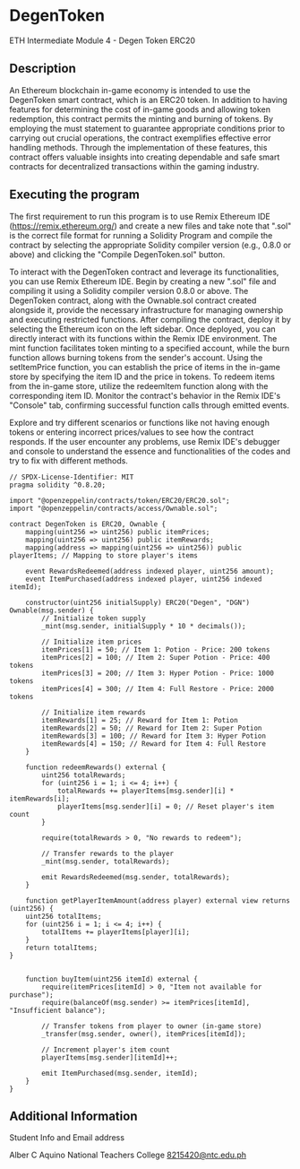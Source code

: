 # DegenToken
ETH Intermediate Module 4 - Degen Token ERC20

## Description

An Ethereum blockchain in-game economy is intended to use the DegenToken smart contract, which is an ERC20 token. In addition to having features for determining the cost of in-game goods and allowing token redemption, this contract permits the minting and burning of tokens. By employing the must statement to guarantee appropriate conditions prior to carrying out crucial operations, the contract exemplifies effective error handling methods. Through the implementation of these features, this contract offers valuable insights into creating dependable and safe smart contracts for decentralized transactions within the gaming industry.

## Executing the program

The first requirement to run this program is to use Remix Ethereum IDE (https://remix.ethereum.org/) and create a new files and take note that ".sol" is the correct file format for running a Solidity Program and compile the contract by selecting the appropriate Solidity compiler version (e.g., 0.8.0 or above) and clicking the "Compile DegenToken.sol" button.

To interact with the DegenToken contract and leverage its functionalities, you can use Remix Ethereum IDE. Begin by creating a new ".sol" file and compiling it using a Solidity compiler version 0.8.0 or above. The DegenToken contract, along with the Ownable.sol contract created alongside it, provide the necessary infrastructure for managing ownership and executing restricted functions. After compiling the contract, deploy it by selecting the Ethereum icon on the left sidebar. Once deployed, you can directly interact with its functions within the Remix IDE environment. The mint function facilitates token minting to a specified account, while the burn function allows burning tokens from the sender's account. Using the setItemPrice function, you can establish the price of items in the in-game store by specifying the item ID and the price in tokens. To redeem items from the in-game store, utilize the redeemItem function along with the corresponding item ID. Monitor the contract's behavior in the Remix IDE's "Console" tab, confirming successful function calls through emitted events.

Explore and try different scenarios or functions like not having enough tokens or entering incorrect prices/values to see how the contract responds. If the user encounter any problems, use Remix IDE's debugger and console to understand the essence and functionalities of the codes and try to fix with different methods.

```
// SPDX-License-Identifier: MIT
pragma solidity ^0.8.20;

import "@openzeppelin/contracts/token/ERC20/ERC20.sol";
import "@openzeppelin/contracts/access/Ownable.sol";

contract DegenToken is ERC20, Ownable {
    mapping(uint256 => uint256) public itemPrices;
    mapping(uint256 => uint256) public itemRewards;
    mapping(address => mapping(uint256 => uint256)) public playerItems; // Mapping to store player's items

    event RewardsRedeemed(address indexed player, uint256 amount);
    event ItemPurchased(address indexed player, uint256 indexed itemId);

    constructor(uint256 initialSupply) ERC20("Degen", "DGN") Ownable(msg.sender) {
        // Initialize token supply
        _mint(msg.sender, initialSupply * 10 * decimals());

        // Initialize item prices
        itemPrices[1] = 50; // Item 1: Potion - Price: 200 tokens
        itemPrices[2] = 100; // Item 2: Super Potion - Price: 400 tokens
        itemPrices[3] = 200; // Item 3: Hyper Potion - Price: 1000 tokens
        itemPrices[4] = 300; // Item 4: Full Restore - Price: 2000 tokens

        // Initialize item rewards
        itemRewards[1] = 25; // Reward for Item 1: Potion
        itemRewards[2] = 50; // Reward for Item 2: Super Potion
        itemRewards[3] = 100; // Reward for Item 3: Hyper Potion
        itemRewards[4] = 150; // Reward for Item 4: Full Restore
    }

    function redeemRewards() external {
        uint256 totalRewards;
        for (uint256 i = 1; i <= 4; i++) {
            totalRewards += playerItems[msg.sender][i] * itemRewards[i];
            playerItems[msg.sender][i] = 0; // Reset player's item count
        }

        require(totalRewards > 0, "No rewards to redeem");

        // Transfer rewards to the player
        _mint(msg.sender, totalRewards);

        emit RewardsRedeemed(msg.sender, totalRewards);
    }

    function getPlayerItemAmount(address player) external view returns (uint256) {
    uint256 totalItems;
    for (uint256 i = 1; i <= 4; i++) {
        totalItems += playerItems[player][i];
    }
    return totalItems;
}
    

    function buyItem(uint256 itemId) external {
        require(itemPrices[itemId] > 0, "Item not available for purchase");
        require(balanceOf(msg.sender) >= itemPrices[itemId], "Insufficient balance");

        // Transfer tokens from player to owner (in-game store)
        _transfer(msg.sender, owner(), itemPrices[itemId]);

        // Increment player's item count
        playerItems[msg.sender][itemId]++;

        emit ItemPurchased(msg.sender, itemId);
    }
}

```
## Additional Information

Student Info and Email address

Alber C Aquino
National Teachers College 
8215420@ntc.edu.ph
